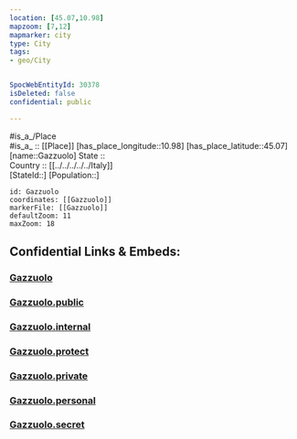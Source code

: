 ```yaml
---
location: [45.07,10.98] 
mapzoom: [7,12] 
mapmarker: city 
type: City
tags:
- geo/City


SpocWebEntityId: 30378
isDeleted: false
confidential: public

---
```

#is_a_/Place  
#is_a_ :: [[Place]] 
[has_place_longitude::10.98] 
[has_place_latitude::45.07] 
[name::Gazzuolo] 
State ::  
Country :: [[../../../../../Italy]]  
[StateId::] 
[Population::] 



```leaflet
id: Gazzuolo
coordinates: [[Gazzuolo]] 
markerFile: [[Gazzuolo]] 
defaultZoom: 11 
maxZoom: 18
```


## Confidential Links & Embeds: 

### [Gazzuolo](/_Standards/Earth/Continent/Europe/Europe~South/Italy/regions~Italy/Lombardy/Mantova.Province/City/Gazzuolo.md) 

### [Gazzuolo.public](/_public/Earth/Continent/Europe/Europe~South/Italy/regions~Italy/Lombardy/Mantova.Province/City/Gazzuolo.public.md) 

### [Gazzuolo.internal](/_internal/Earth/Continent/Europe/Europe~South/Italy/regions~Italy/Lombardy/Mantova.Province/City/Gazzuolo.internal.md) 

### [Gazzuolo.protect](/_protect/Earth/Continent/Europe/Europe~South/Italy/regions~Italy/Lombardy/Mantova.Province/City/Gazzuolo.protect.md) 

### [Gazzuolo.private](/_private/Earth/Continent/Europe/Europe~South/Italy/regions~Italy/Lombardy/Mantova.Province/City/Gazzuolo.private.md) 

### [Gazzuolo.personal](/_personal/Earth/Continent/Europe/Europe~South/Italy/regions~Italy/Lombardy/Mantova.Province/City/Gazzuolo.personal.md) 

### [Gazzuolo.secret](/_secret/Earth/Continent/Europe/Europe~South/Italy/regions~Italy/Lombardy/Mantova.Province/City/Gazzuolo.secret.md)

